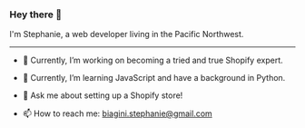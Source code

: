 ### Hey there 🌻

I'm Stephanie, a web developer living in the Pacific Northwest.

<hr>

- 💪 Currently, I’m working on becoming a tried and true Shopify expert.

- 🌱 Currently, I’m learning JavaScript and have a background in Python.

- 💬 Ask me about setting up a Shopify store!

- 📫 How to reach me: biagini.stephanie@gmail.com

